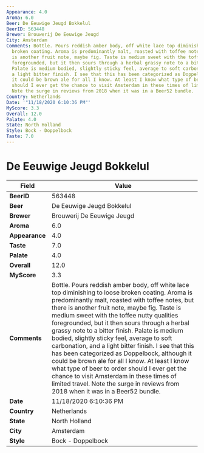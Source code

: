 ```yaml
---
Appearance: 4.0
Aroma: 6.0
Beer: De Eeuwige Jeugd Bokkelul
BeerID: 563448
Brewer: Brouwerij De Eeuwige Jeugd
City: Amsterdam
Comments: Bottle. Pours reddish amber body, off white lace top diminishing to loose
  broken coating. Aroma is predominantly malt, roasted with toffee notes, but there
  is another fruit note, maybe fig. Taste is medium sweet with the toffee nutty qualities
  foregrounded, but it then sours through a herbal grassy note to a bitter finish.
  Palate is medium bodied, slightly sticky feel, average to soft carbonation, and
  a light bitter finish. I see that this has been categorized as Doppelbock, although
  it could be brown ale for all I know. At least I know what type of beer to order
  should I ever get the chance to visit Amsterdam in these times of limited travel.
  Note the surge in reviews from 2018 when it was in a Beer52 bundle.
Country: Netherlands
Date: '"11/18/2020 6:10:36 PM"'
MyScore: 3.3
Overall: 12.0
Palate: 4.0
State: North Holland
Style: Bock - Doppelbock
Taste: 7.0
---
```


# De Eeuwige Jeugd Bokkelul

| Field         | Value |
|---------------|-------|
| **BeerID** | 563448 |
| **Beer** | De Eeuwige Jeugd Bokkelul |
| **Brewer** | Brouwerij De Eeuwige Jeugd |
| **Aroma** | 6.0 |
| **Appearance** | 4.0 |
| **Taste** | 7.0 |
| **Palate** | 4.0 |
| **Overall** | 12.0 |
| **MyScore** | 3.3 |
| **Comments** | Bottle. Pours reddish amber body, off white lace top diminishing to loose broken coating. Aroma is predominantly malt, roasted with toffee notes, but there is another fruit note, maybe fig. Taste is medium sweet with the toffee nutty qualities foregrounded, but it then sours through a herbal grassy note to a bitter finish. Palate is medium bodied, slightly sticky feel, average to soft carbonation, and a light bitter finish. I see that this has been categorized as Doppelbock, although it could be brown ale for all I know. At least I know what type of beer to order should I ever get the chance to visit Amsterdam in these times of limited travel. Note the surge in reviews from 2018 when it was in a Beer52 bundle. |
| **Date** | 11/18/2020 6:10:36 PM |
| **Country** | Netherlands |
| **State** | North Holland |
| **City** | Amsterdam |
| **Style** | Bock - Doppelbock |
